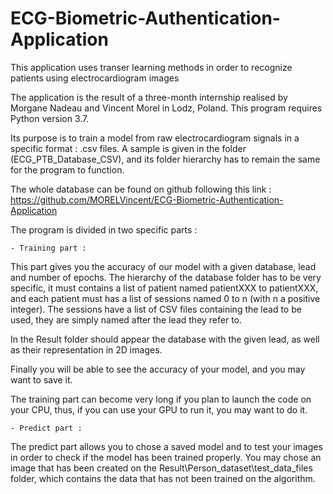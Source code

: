 # ECG-Biometric-Authentication-Application
This application uses transer learning methods in order to recognize patients using electrocardiogram images

The application is the result of a three-month internship realised by Morgane Nadeau and Vincent Morel
in Lodz, Poland.
This program requires Python version 3.7.

Its purpose is to train a model from raw electrocardiogram signals in a specific format : .csv files. 
A sample is given in the folder (ECG_PTB_Database_CSV), and its folder hierarchy has to remain the same
for the program to function.

The whole database can be found on github following this link : 
https://github.com/MORELVincent/ECG-Biometric-Authentication-Application


The program is divided in two specific parts :

	- Training part :

This part gives you the accuracy of our model with a given database, lead and number of epochs.
The hierarchy of the database folder has to be very specific, it must contains a list of patient
named patientXXX to patientXXX, and each patient must has a list of sessions named 0 to n (with
n a positive integer). The sessions have a list of CSV files containing the lead to be used, they
are simply named after the lead they refer to.

In the Result folder should appear the database with the given lead, as well as their 
representation in 2D images. 

Finally you will be able to see the accuracy of your model, and you may want to save it.

The training part can become very long if you plan to launch the code on your CPU, thus, if you
can use your GPU to run it, you may want to do it.

	- Predict part :

The predict part allows you to chose a saved model and to test your images in order to check 
if the model has been trained properly. You may chose an image that has been created on the 
Result\Person_dataset\test_data_files folder, which contains the data that has not been
trained on the algorithm.




